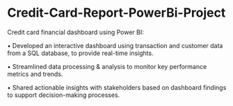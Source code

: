# Credit-Card-Report-PowerBi-Project
Credit card financial dashboard using Power BI:

 • Developed an interactive dashboard using transaction and customer data from a SQL database, to provide real-time insights. 
 
• Streamlined data processing & analysis to monitor key performance metrics and trends.

 • Shared actionable insights with stakeholders based on dashboard findings to support decision-making processes.
